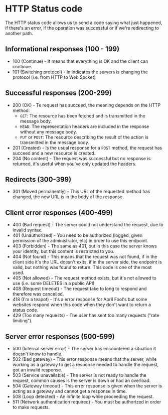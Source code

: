 # HTTP Status code

The HTTP status code allows us to send a code saying what just happened, if there's an error, if the operation was successful or if we're redirecting to another path.

## Informational responses \(100 - 199\)

* 100 \(Continue\) - It means that everything is OK and the client can continue.
* 101 \(Switching protocol\) - In indicates the servers is changing the protocol \(i.e. from HTTP to Web Socket\)

## Successful responses \(200-299\)

* 200 \(OK\)  - Te request has succeed, the meaning depends on the HTTP method:
  * `GET`: The resource has been fetched and is transmitted in the message body.
  * `HEAD`: The representation headers are included in the response without any message body.
  * `PUT` or `POST`: The resource describing the result of the action is transmitted in the message body.
* 201 \(Created\) - Is the usual response for a `POST` method, the request has succeed and a new resource is created.
* 204 \(No content\) - The request was successful but no response is returned, it's useful when you've only updated the headers.

## Redirects \(300-399\)

* 301 \(Moved permanently\) - This URL of the requested method has changed, the new URL is in the body of the response.

## Client error responses \(400-499\)

* 400 \(Bad request\) - The server could not understand the request, due to invalid syntax.
* 401 \(Unauthorized\) - You need to be authorized \(logged, given permission of the administrator, etc\) in order to use this endpoint.
* 403 \(Forbidden\) - The same as 401, but in this case the server knows your identity, but this content is restricted to you.
* 404 \(Not found\) - This means that the request was not found, if in the client side it's the URL doesn't exits, if in the server side, the endpoint is valid, but nothing was found to return. This code is one of the most used.
* 405 \(Not allowed\) -  The request method exists, but it's not allowed to use \(i.e. some DELETES in a public API\)
* 408 \(Request timeout\) - The request take to long to respond and therefore was cancelled.
* 418 \(I'm a teapot\) - It's a error response for April Fool's but some websites respond when this code when they don't want to return a status code.
* 429 \(Too many requests\) - The user has sent too many requests \("rate limiting"\).

## Server error responses \(500-599\)

* 500 \(Internal server error\) - The server has encountered a situation it doesn't know to handle.
* 502 \(Bad gateway\) - This error response means that the server, while working as a gateway to get a response needed to handle the request, got an invalid response.
* 503 \(Service unavailable\) - The server is not ready to handle the request, common causes is the server is down or had an overload.
* 504 \(Gateway timeout\) - This error response is given when the server is acting as a gateway and cannot get a response in time.
* 508 \(Loop detected\) - An infinite loop while proceeding the request.
* 511 \(Network authentication required\) - You must be authorized in order to make requests.

